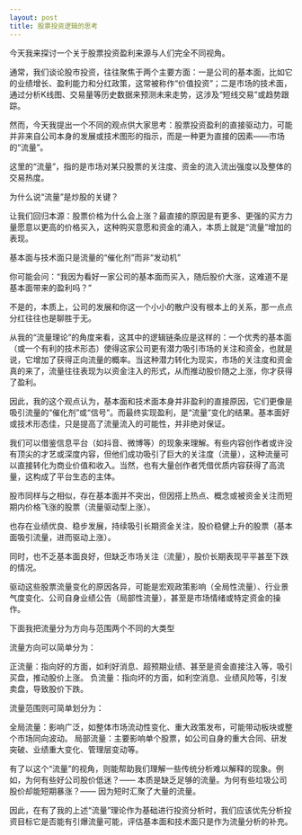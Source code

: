 ```yaml
---
layout: post
title: 股票投资逻辑的思考
---
```


今天我来探讨一个关于股票投资盈利来源与人们完全不同视角。

通常，我们谈论股市投资，往往聚焦于两个主要方面：一是公司的基本面，比如它的业绩增长、盈利能力和分红政策，这常被称作“价值投资”；二是市场的技术面，通过分析K线图、交易量等历史数据来预测未来走势，这涉及“短线交易”或趋势跟踪。

然而，今天我提出一个不同的观点供大家思考：股票投资盈利的直接驱动力，可能并非来自公司本身的发展或技术图形的指示，而是一种更为直接的因素——市场的“流量”。

这里的“流量”，指的是市场对某只股票的关注度、资金的流入流出强度以及整体的交易热度。

为什么说“流量”是炒股的关键？

让我们回归本源：股票价格为什么会上涨？最直接的原因是有更多、更强的买方力量愿意以更高的价格买入，这种购买意愿和资金的涌入，本质上就是“流量”增加的表现。

基本面与技术面只是流量的“催化剂”而非“发动机”

你可能会问：“我因为看好一家公司的基本面而买入，随后股价大涨，这难道不是基本面带来的盈利吗？”

不是的，本质上，公司的发展和你这一个小小的散户没有根本上的关系，那一点点分红往往也是聊胜于无。

从我的“流量理论”的角度来看，这其中的逻辑链条应是这样的：一个优秀的基本面（或一个有利的技术形态）使得这家公司更有潜力吸引市场的关注和资金，也就是说，它增加了获得正向流量的概率。当这种潜力转化为现实，市场的关注度和资金真的来了，流量往往表现为以资金注入的形式，从而推动股价随之上涨，你才获得了盈利。

因此，我的这个观点认为，基本面和技术面本身并非盈利的直接原因，它们更像是吸引流量的“催化剂”或“信号”。而最终实现盈利，是“流量”变化的结果。基本面好或技术形态佳，只是提高了流量流入的可能性，并非绝对保证。

我们可以借鉴信息平台（如抖音、微博等）的现象来理解。有些内容创作者或许没有顶尖的才艺或深度内容，但他们成功吸引了巨大的关注度（流量），这种流量可以直接转化为商业价值和收入。当然，也有大量创作者凭借优质内容获得了高流量，这构成了平台生态的主体。

股市同样与之相似，存在基本面并不突出，但因搭上热点、概念或被资金关注而短期内价格飞涨的股票（流量驱动型上涨）。

也存在业绩优良、稳步发展，持续吸引长期资金关注，股价稳健上升的股票（基本面吸引流量，进而驱动上涨）。

同时，也不乏基本面良好，但缺乏市场关注（流量），股价长期表现平平甚至下跌的情况。

驱动这些股票流量变化的原因各异，可能是宏观政策影响（全局性流量）、行业景气度变化、公司自身业绩公告（局部性流量），甚至是市场情绪或特定资金的操作。

下面我把流量分为方向与范围两个不同的大类型

流量方向可以简单分为：

正流量：指向好的方面，如利好消息、超预期业绩、甚至是资金直接注入等，吸引买盘，推动股价上涨。
负流量：指向坏的方面，如利空消息、业绩风险等，引发卖盘，导致股价下跌。

流量范围则可简单划分为：

全局流量：影响广泛，如整体市场流动性变化、重大政策发布，可能带动板块或整个市场同向波动。
局部流量：主要影响单个股票，如公司自身的重大合同、研发突破、业绩重大变化、管理层变动等。

有了以这个“流量”的视角，则能帮助我们理解一些传统分析难以解释的现象。例如，为何有些好公司股价低迷？—— 本质是缺乏足够的流量。为何有些垃圾公司股价却能短期暴涨？—— 因为短时汇聚了大量的流量。

因此，在有了我的上述“流量”理论作为基础进行投资分析时，我们应该优先分析投资目标它是否能有引爆流量可能，评估基本面和技术面只是作为流量分析的补充。
